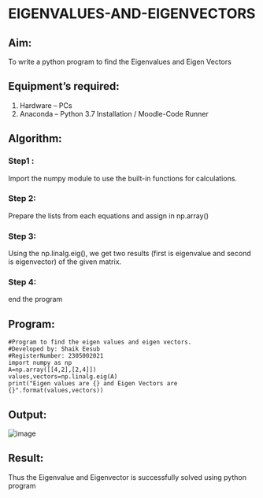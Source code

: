 # EIGENVALUES-AND-EIGENVECTORS
## Aim:
To write a python program to find the Eigenvalues and Eigen Vectors
## Equipment’s required:
1. 	Hardware – PCs
2. 	Anaconda – Python 3.7 Installation / Moodle-Code Runner
## Algorithm:
### Step1 : 
Import the numpy module to use the built-in functions for calculations.
### Step 2: 
Prepare the lists from each equations and assign in np.array()
### Step 3: 
Using the np.linalg.eig(),  we get two results (first is eigenvalue and second is eigenvector) of the given matrix.
### Step 4: 
end the program

## Program:
```
#Program to find the eigen values and eigen vectors.
#Developed by: Shaik Eesub
#RegisterNumber: 2305002021
import numpy as np
A=np.array([[4,2],[2,4]])
values,vectors=np.linalg.eig(A)
print("Eigen values are {} and Eigen Vectors are {}".format(values,vectors))
```

## Output:
![image](https://github.com/adhi2k/EIGENVALUES-AND-EIGENVECTORS/assets/145216997/0843b128-7315-4290-a90d-2fc54bca1fc2)

## Result:
Thus the Eigenvalue and Eigenvector is successfully solved using python program
